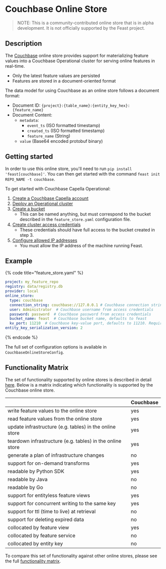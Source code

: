 # Couchbase Online Store
> NOTE:
> This is a community-contributed online store that is in alpha development. It is not officially supported by the Feast project.

## Description
The [Couchbase](https://www.couchbase.com/) online store provides support for materializing feature values into a Couchbase Operational cluster for serving online features in real-time.

* Only the latest feature values are persisted
* Features are stored in a document-oriented format

The data model for using Couchbase as an online store follows a document format:
* Document ID: `{project}:{table_name}:{entity_key_hex}:{feature_name}`
* Document Content:
    * `metadata`:
        * `event_ts` (ISO formatted timestamp)
        * `created_ts` (ISO formatted timestamp)
        * `feature_name` (String)
    * `value` (Base64 encoded protobuf binary)


## Getting started
In order to use this online store, you'll need to run `pip install 'feast[couchbase]'`. You can then get started with the command `feast init REPO_NAME -t couchbase`.

To get started with Couchbase Capella Operational:
1. [Create a Couchbase Capella account](https://docs.couchbase.com/cloud/get-started/create-account.html#sign-up-free-tier)
2. [Deploy an Operational cluster](https://docs.couchbase.com/cloud/get-started/create-account.html#getting-started)
3. [Create a bucket](https://docs.couchbase.com/cloud/clusters/data-service/manage-buckets.html#add-bucket)
    - This can be named anything, but must correspond to the bucket described in the `feature_store.yaml` configuration file.
4. [Create cluster access credentials](https://docs.couchbase.com/cloud/clusters/manage-database-users.html#create-database-credentials)
    - These credentials should have full access to the bucket created in step 3.
5. [Configure allowed IP addresses](https://docs.couchbase.com/cloud/clusters/allow-ip-address.html)
    - You must allow the IP address of the machine running Feast.

## Example
{% code title="feature_store.yaml" %}
```yaml
project: my_feature_repo
registry: data/registry.db
provider: local
online_store:
  type: couchbase
  connection_string: couchbase://127.0.0.1 # Couchbase connection string, copied from 'Connect' page in Couchbase Capella console
  user: Administrator  # Couchbase username from access credentials
  password: password  # Couchbase password from access credentials
  bucket_name: feast  # Couchbase bucket name, defaults to feast
  kv_port: 11210  # Couchbase key-value port, defaults to 11210. Required if custom ports are used. 
entity_key_serialization_version: 2
```
{% endcode %}

The full set of configuration options is available in `CouchbaseOnlineStoreConfig`.


## Functionality Matrix
The set of functionality supported by online stores is described in detail [here](overview.md#functionality).
Below is a matrix indicating which functionality is supported by the Couchbase online store.

|                                                           | Couchbase |
| :-------------------------------------------------------- | :-------- |
| write feature values to the online store                  | yes       |
| read feature values from the online store                 | yes       |
| update infrastructure (e.g. tables) in the online store   | yes       |
| teardown infrastructure (e.g. tables) in the online store | yes       |
| generate a plan of infrastructure changes                 | no        |
| support for on-demand transforms                          | yes       |
| readable by Python SDK                                    | yes       |
| readable by Java                                          | no        |
| readable by Go                                            | no        |
| support for entityless feature views                      | yes       |
| support for concurrent writing to the same key            | yes       |
| support for ttl (time to live) at retrieval               | no        |
| support for deleting expired data                         | no        |
| collocated by feature view                                | yes       |
| collocated by feature service                             | no        |
| collocated by entity key                                  | no        |

To compare this set of functionality against other online stores, please see the full [functionality matrix](overview.md#functionality-matrix).

